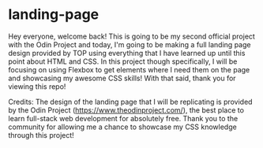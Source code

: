 # landing-page

Hey everyone, welcome back! This is going to be my second official project with the Odin Project and today, I'm going to be making a full landing page design provided by TOP using everything that I have learned up until this point about HTML and CSS. In this project though specifically, I will be focusing on using Flexbox to get elements where I need them on the page and showcasing my awesome CSS skills! With that said, thank you for viewing this repo!

Credits:
The design of the landing page that I will be replicating is provided by the Odin Project (https://www.theodinproject.com/), the best place to learn full-stack web development for absolutely free. Thank you to the community for allowing me a chance to showcase my CSS knowledge through this project!